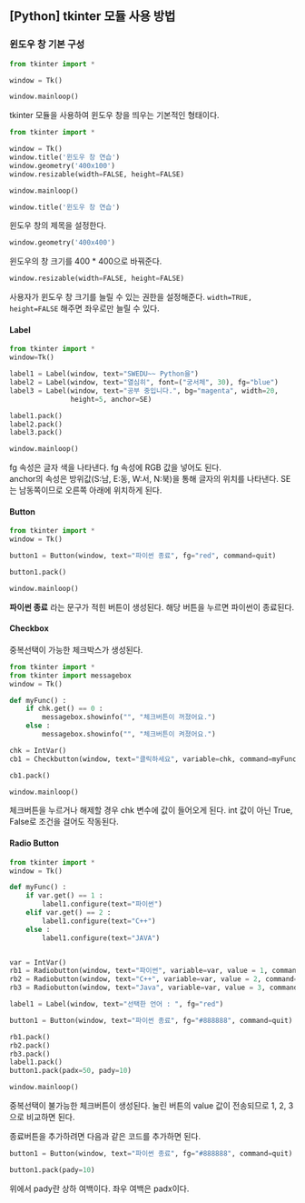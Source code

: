 ## [Python] tkinter 모듈 사용 방법
### 윈도우 창 기본 구성
``` python
from tkinter import *

window = Tk()

window.mainloop()
```

tkinter 모듈을 사용하여 윈도우 창을 띄우는 기본적인 형태이다.

``` python
from tkinter import *

window = Tk()
window.title('윈도우 창 연습')
window.geometry('400x100')
window.resizable(width=FALSE, height=FALSE)

window.mainloop()
```
``` python
window.title('윈도우 창 연습') 
```
윈도우 창의 제목을 설정한다.
``` python
window.geometry('400x400')
``` 
윈도우의 창 크기를 400 * 400으로 바꿔준다.
``` python
window.resizable(width=FALSE, height=FALSE)
```
사용자가 윈도우 창 크기를 늘릴 수 있는 권한을 설정해준다. `width=TRUE, height=FALSE` 해주면 좌우로만 늘릴 수 있다.

#### Label
``` python
from tkinter import *
window=Tk()

label1 = Label(window, text="SWEDU~~ Python을")
label2 = Label(window, text="열심히", font=("궁서체", 30), fg="blue")
label3 = Label(window, text="공부 중입니다.", bg="magenta", width=20,
               height=5, anchor=SE)

label1.pack()
label2.pack()
label3.pack()

window.mainloop()
```
fg 속성은 글자 색을 나타낸다.
fg 속성에 RGB 값을 넣어도 된다.  
anchor의 속성은 방위값(S:남, E:동, W:서, N:북)을 통해 글자의 위치를 나타낸다. SE는 남동쪽이므로 오른쪽 아래에 위치하게 된다.

#### Button
``` python
from tkinter import *
window = Tk()

button1 = Button(window, text="파이썬 종료", fg="red", command=quit)

button1.pack()

window.mainloop()
```
**파이썬 종료** 라는 문구가 적힌 버튼이 생성된다. 해당 버튼을 누르면 파이썬이 종료된다.

#### Checkbox
중복선택이 가능한 체크박스가 생성된다.
``` python
from tkinter import *
from tkinter import messagebox
window = Tk()

def myFunc() :
    if chk.get() == 0 :
        messagebox.showinfo("", "체크버튼이 꺼졌어요.")
    else :
        messagebox.showinfo("", "체크버튼이 켜졌어요.")

chk = IntVar()
cb1 = Checkbutton(window, text="클릭하세요", variable=chk, command=myFunc)

cb1.pack()

window.mainloop()
```
체크버튼을 누르거나 해제할 경우 chk 변수에 값이 들어오게 된다. int 값이 아닌 True, False로 조건을 걸어도 작동된다.

#### Radio Button
``` python
from tkinter import *
window = Tk()

def myFunc() :
    if var.get() == 1 :
        label1.configure(text="파이썬")
    elif var.get() == 2 :
        label1.configure(text="C++")
    else :
        label1.configure(text="JAVA")


var = IntVar()
rb1 = Radiobutton(window, text="파이썬", variable=var, value = 1, command=myFunc)
rb2 = Radiobutton(window, text="C++", variable=var, value = 2, command=myFunc)
rb3 = Radiobutton(window, text="Java", variable=var, value = 3, command=myFunc)

label1 = Label(window, text="선택한 언어 : ", fg="red")

button1 = Button(window, text="파이썬 종료", fg="#888888", command=quit)

rb1.pack()
rb2.pack()
rb3.pack()
label1.pack()
button1.pack(padx=50, pady=10)

window.mainloop()
```
중복선택이 불가능한 체크버튼이 생성된다. 눌린 버튼의 value 값이 전송되므로 1, 2, 3으로 비교하면 된다.

종료버튼을 추가하려면 다음과 같은 코드를 추가하면 된다.
``` python
button1 = Button(window, text="파이썬 종료", fg="#888888", command=quit)

button1.pack(pady=10)
```
위에서 pady란 상하 여백이다. 좌우 여백은 padx이다.

